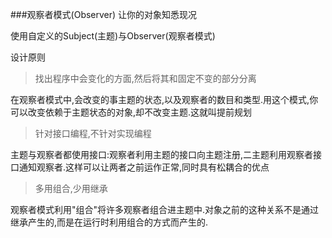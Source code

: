 ###观察者模式(Observer)
让你的对象知悉现况

使用自定义的Subject(主题)与Observer(观察者模式)


设计原则
>找出程序中会变化的方面,然后将其和固定不变的部分分离

在观察者模式中,会改变的事主题的状态,以及观察者的数目和类型.用这个模式,你可以改变依赖于主题状态的对象,却不改变主题.这就叫提前规划

>针对接口编程,不针对实现编程

主题与观察者都使用接口:观察者利用主题的接口向主题注册,二主题利用观察者接口通知观察者.这样可以让两者之前运作正常,同时具有松耦合的优点
>多用组合,少用继承

观察者模式利用"组合"将许多观察者组合进主题中.对象之前的这种关系不是通过继承产生的,而是在运行时利用组合的方式而产生的.